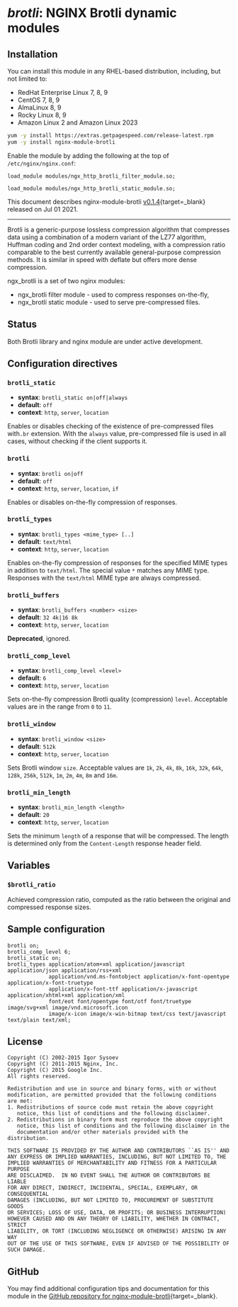 # *brotli*: NGINX Brotli dynamic modules


## Installation

You can install this module in any RHEL-based distribution, including, but not limited to:

* RedHat Enterprise Linux 7, 8, 9
* CentOS 7, 8, 9
* AlmaLinux 8, 9
* Rocky Linux 8, 9
* Amazon Linux 2 and Amazon Linux 2023

```bash
yum -y install https://extras.getpagespeed.com/release-latest.rpm
yum -y install nginx-module-brotli
```

Enable the module by adding the following at the top of `/etc/nginx/nginx.conf`:

```nginx
load_module modules/ngx_http_brotli_filter_module.so;
```
```nginx
load_module modules/ngx_http_brotli_static_module.so;
```


This document describes nginx-module-brotli [v0.1.4](https://github.com/GetPageSpeed/ngx_brotli/releases/tag/v0.1.4){target=_blank} 
released on Jul 01 2021.

<hr />

Brotli is a generic-purpose lossless compression algorithm that compresses data
using a combination of a modern variant of the LZ77 algorithm, Huffman coding
and 2nd order context modeling, with a compression ratio comparable to the best
currently available general-purpose compression methods. It is similar in speed
with deflate but offers more dense compression.

ngx_brotli is a set of two nginx modules:

- ngx_brotli filter module - used to compress responses on-the-fly,
- ngx_brotli static module - used to serve pre-compressed files.


## Status

Both Brotli library and nginx module are under active development.

## Configuration directives

### `brotli_static`

- **syntax**: `brotli_static on|off|always`
- **default**: `off`
- **context**: `http`, `server`, `location`

Enables or disables checking of the existence of pre-compressed files with`.br`
extension. With the `always` value, pre-compressed file is used in all cases,
without checking if the client supports it.

### `brotli`

- **syntax**: `brotli on|off`
- **default**: `off`
- **context**: `http`, `server`, `location`, `if`

Enables or disables on-the-fly compression of responses.

### `brotli_types`

- **syntax**: `brotli_types <mime_type> [..]`
- **default**: `text/html`
- **context**: `http`, `server`, `location`

Enables on-the-fly compression of responses for the specified MIME types
in addition to `text/html`. The special value `*` matches any MIME type.
Responses with the `text/html` MIME type are always compressed.

### `brotli_buffers`

- **syntax**: `brotli_buffers <number> <size>`
- **default**: `32 4k|16 8k`
- **context**: `http`, `server`, `location`

**Deprecated**, ignored.

### `brotli_comp_level`

- **syntax**: `brotli_comp_level <level>`
- **default**: `6`
- **context**: `http`, `server`, `location`

Sets on-the-fly compression Brotli quality (compression) `level`.
Acceptable values are in the range from `0` to `11`.

### `brotli_window`

- **syntax**: `brotli_window <size>`
- **default**: `512k`
- **context**: `http`, `server`, `location`

Sets Brotli window `size`. Acceptable values are `1k`, `2k`, `4k`, `8k`, `16k`,
`32k`, `64k`, `128k`, `256k`, `512k`, `1m`, `2m`, `4m`, `8m` and `16m`.

### `brotli_min_length`

- **syntax**: `brotli_min_length <length>`
- **default**: `20`
- **context**: `http`, `server`, `location`

Sets the minimum `length` of a response that will be compressed.
The length is determined only from the `Content-Length` response header field.

## Variables

### `$brotli_ratio`

Achieved compression ratio, computed as the ratio between the original
and compressed response sizes.

## Sample configuration

```
brotli on;
brotli_comp_level 6;
brotli_static on;
brotli_types application/atom+xml application/javascript application/json application/rss+xml
             application/vnd.ms-fontobject application/x-font-opentype application/x-font-truetype
             application/x-font-ttf application/x-javascript application/xhtml+xml application/xml
             font/eot font/opentype font/otf font/truetype image/svg+xml image/vnd.microsoft.icon
             image/x-icon image/x-win-bitmap text/css text/javascript text/plain text/xml;
```

## License

    Copyright (C) 2002-2015 Igor Sysoev
    Copyright (C) 2011-2015 Nginx, Inc.
    Copyright (C) 2015 Google Inc.
    All rights reserved.

    Redistribution and use in source and binary forms, with or without
    modification, are permitted provided that the following conditions
    are met:
    1. Redistributions of source code must retain the above copyright
       notice, this list of conditions and the following disclaimer.
    2. Redistributions in binary form must reproduce the above copyright
       notice, this list of conditions and the following disclaimer in the
       documentation and/or other materials provided with the distribution.

    THIS SOFTWARE IS PROVIDED BY THE AUTHOR AND CONTRIBUTORS ``AS IS'' AND
    ANY EXPRESS OR IMPLIED WARRANTIES, INCLUDING, BUT NOT LIMITED TO, THE
    IMPLIED WARRANTIES OF MERCHANTABILITY AND FITNESS FOR A PARTICULAR PURPOSE
    ARE DISCLAIMED.  IN NO EVENT SHALL THE AUTHOR OR CONTRIBUTORS BE LIABLE
    FOR ANY DIRECT, INDIRECT, INCIDENTAL, SPECIAL, EXEMPLARY, OR CONSEQUENTIAL
    DAMAGES (INCLUDING, BUT NOT LIMITED TO, PROCUREMENT OF SUBSTITUTE GOODS
    OR SERVICES; LOSS OF USE, DATA, OR PROFITS; OR BUSINESS INTERRUPTION)
    HOWEVER CAUSED AND ON ANY THEORY OF LIABILITY, WHETHER IN CONTRACT, STRICT
    LIABILITY, OR TORT (INCLUDING NEGLIGENCE OR OTHERWISE) ARISING IN ANY WAY
    OUT OF THE USE OF THIS SOFTWARE, EVEN IF ADVISED OF THE POSSIBILITY OF
    SUCH DAMAGE.

## GitHub

You may find additional configuration tips and documentation for this module in the [GitHub 
repository for 
nginx-module-brotli](https://github.com/GetPageSpeed/ngx_brotli){target=_blank}.